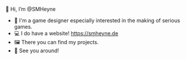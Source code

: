 🍏 Hi, I’m @SMHeyne
- 🐝 I'm a game designer especially interested in the making of serious games.
- 💻 I do have a website! https://smheyne.de
- 🖼 There you can find my projects.
- 👋 See you around!
